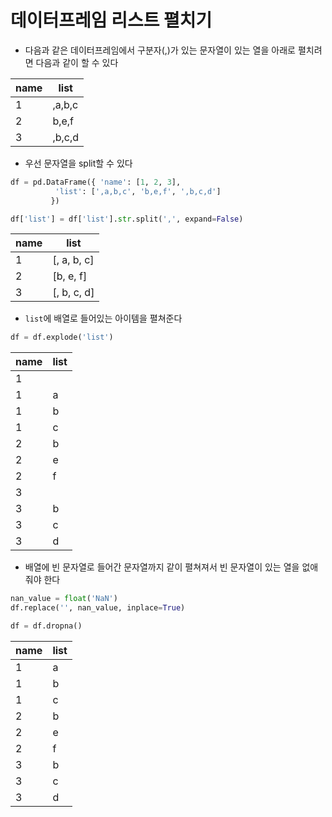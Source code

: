 # 데이터프레임 리스트 펼치기

- 다음과 같은 데이터프레임에서 구분자(,)가 있는 문자열이 있는 열을 아래로 펼치려면 다음과 같이 할 수 있다

name | list
--- | ---
1 | ,a,b,c
2 | b,e,f
3 | ,b,c,d

- 우선 문자열을 split할 수 있다

```python
df = pd.DataFrame({ 'name': [1, 2, 3],
          'list': [',a,b,c', 'b,e,f', ',b,c,d']
         })

df['list'] = df['list'].str.split(',', expand=False)
```

name | list
--- | ---
1 | [, a, b, c]
2 | [b, e, f]
3 | [, b, c, d]

- `list`에 배열로 들어있는 아이템을 펼쳐준다

```python
df = df.explode('list')
```

name | list
--- | ---
1 |
1 | a
1 | b
1 | c
2 | b
2 | e
2 | f
3 |
3 | b
3 | c
3| d

- 배열에 빈 문자열로 들어간 문자열까지 같이 펼쳐져서 빈 문자열이 있는 열을 없애줘야 한다

```python
nan_value = float('NaN')
df.replace('', nan_value, inplace=True)

df = df.dropna()
```

name | list
--- | ---
1 | a
1 | b
1 | c
2 | b
2 | e
2 | f
3 | b
3 | c
3| d
